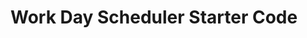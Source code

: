 # Work Day Scheduler Starter Code
<!-- 
reference starter code
https://github.com/coding-boot-camp/crispy-octo-meme 
-->
